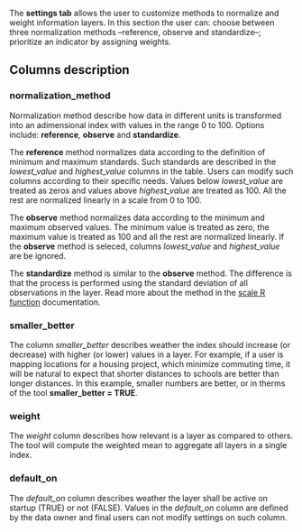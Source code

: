The **settings tab** allows the user to customize methods to normalize and weight information layers. In this section the user can: choose between three normalization methods –reference, observe and standardize–; prioritize an indicator by assigning weights.

## Columns description
### normalization_method
Normalization method describe how data in different units is transformed into an adimensional index with values in the range 0 to 100. Options include: **reference**, **observe** and **standardize**. 

The **reference** method normalizes data according to the definition of minimum and maximum standards. Such standards are described in the *lowest_value* and *highest_value* columns in the table. Users can modify such columns according to their specific needs. Values below *lowest_value* are treated as zeros and values above *highest_value* are treated as 100. All the rest are normalized linearly in a scale from 0 to 100. 

The **observe** method normalizes data according to the minimum and maximum observed values. The minimum value is treated as zero, the maximum value is treated as 100 and all the rest are normalized linearly. If the **observe** method is seleced, columns *lowest_value* and *highest_value* are be ignored. 

The **standardize** method is similar to the **observe** method. The difference is that the process is performed using the standard deviation of all observations in the layer. Read more about the method in the [scale R function](http://stat.ethz.ch/R-manual/R-devel/library/base/html/scale.html) documentation. 

### smaller_better
The column *smaller_better* describes weather the index should increase (or decrease) with higher (or lower) values in a layer. For example, if a user is mapping locations for a housing project, which minimize commuting time, it will be natural to expect that shorter distances to schools  are better than longer distances. In this example, smaller numbers are better, or in therms of the tool **smaller_better = TRUE**.

### weight
The *weight* column describes how relevant is a layer as compared to others. The tool will compute the weighted mean to aggregate all layers in a single index.

### default_on
The *default_on* column describes weather the layer shall be active on startup (TRUE) or not (FALSE). Values in the *default_on* column are defined by the data owner and final users can not modify settings on such column. 
